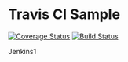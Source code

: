 # Travis CI Sample

[![Coverage Status](https://coveralls.io/repos/github/kpritam/travis-ci-sample/badge.svg?branch=master)](https://coveralls.io/github/kpritam/travis-ci-sample?branch=master)  [![Build Status](https://travis-ci.org/kpritam/travis-ci-sample.svg?branch=master)](https://travis-ci.org/kpritam/travis-ci-sample)

Jenkins1

